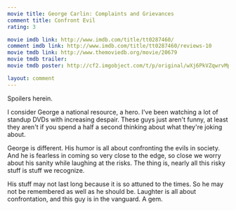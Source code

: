```yaml
---
movie title: George Carlin: Complaints and Grievances
comment title: Confront Evil
rating: 3

movie imdb link: http://www.imdb.com/title/tt0287460/
comment imdb link: http://www.imdb.com/title/tt0287460/reviews-10
movie tmdb link: http://www.themoviedb.org/movie/20679
movie tmdb trailer: 
movie tmdb poster: http://cf2.imgobject.com/t/p/original/wXj6PkVZqwrvMpukAtY8phhRPAj.jpg

layout: comment
---
```


Spoilers herein.

I consider George a national resource, a hero. I've been watching a lot of standup DVDs with  increasing despair. These guys just aren't funny, at least they aren't if you spend a half a  second thinking about what they're joking about.

George is different. His humor is all about confronting the evils in society. And he is fearless  in coming so very close to the edge, so close we worry about his sanity while laughing at the  risks. The thing is, nearly all this risky stuff is stuff we recognize.

His stuff may not last long because it is so attuned to the times. So he may not be  remembered as well as he should be. Laughter is all about confrontation, and this guy is in  the vanguard. A gem.